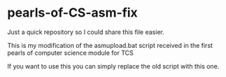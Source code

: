 # pearls-of-CS-asm-fix
Just a quick repository so I could share this file easier. 

This is my modification of the asmupload.bat script received in the first pearls of computer science module for TCS

If you want to use this you can simply replace the old script with this one. 
